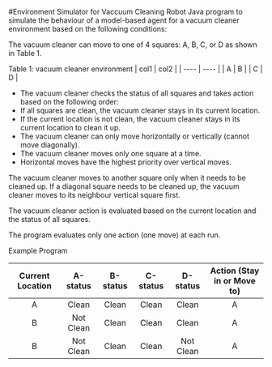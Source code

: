 #Environment Simulator for Vaccuum Cleaning Robot
Java program to simulate the behaviour of a model-based agent for a vacuum cleaner environment based on the following conditions:

The vacuum cleaner can move to one of 4 squares: A, B, C, or D as shown in Table 1.

Table 1: vacuum cleaner environment
| col1 | col2 |
| ---- | ---- |
| A | B |
| C | D |

* The vacuum cleaner checks the status of all squares and takes action based on the following order:
* If all squares are clean, the vacuum cleaner stays in its current location.
* If the current location is not clean, the vacuum cleaner stays in its current location to clean it up.
* The vacuum cleaner can only move horizontally or vertically (cannot move diagonally).
* The vacuum cleaner moves only one square at a time.
* Horizontal moves have the highest priority over vertical moves.

The vacuum cleaner moves to another square only when it needs to be cleaned up. If a diagonal square needs to be cleaned up, the vacuum cleaner moves to its neighbour vertical square first.

The vacuum cleaner action is evaluated based on the current location and the status of all squares.

The program evaluates only one action (one move) at each run.

Example Program

| Current Location | A-status | B-status | C-status | D-status | Action (Stay in or Move to) |
| :---: | :------: | :------: | :------: | :------: | :--------------------------: |
| A | Clean | Clean | Clean | Clean | A |
| B | Not Clean | Clean | Clean | Clean | A |
| B | Not Clean | Clean | Clean | Not Clean | A |
